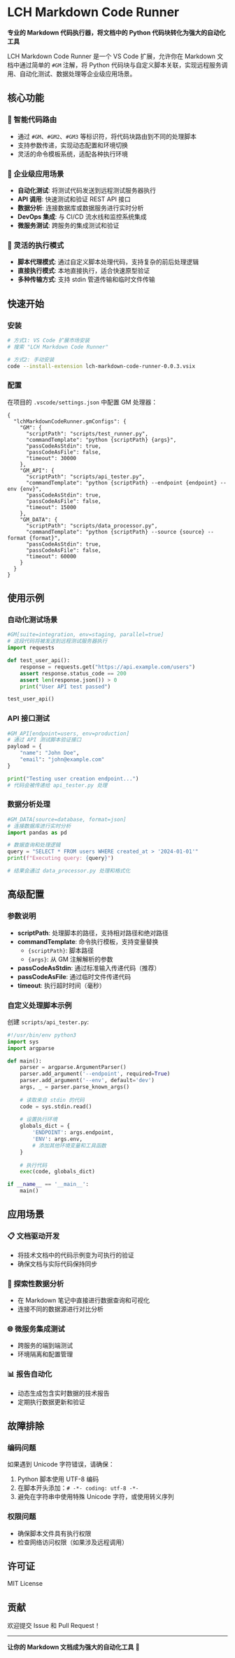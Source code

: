# LCH Markdown Code Runner

**专业的 Markdown 代码执行器，将文档中的 Python 代码块转化为强大的自动化工具**

LCH Markdown Code Runner 是一个 VS Code 扩展，允许你在 Markdown 文档中通过简单的 `#GM` 注解，将 Python 代码块与自定义脚本关联，实现远程服务调用、自动化测试、数据处理等企业级应用场景。

## 核心功能

### 🎯 智能代码路由
- 通过 `#GM`、`#GM2`、`#GM3` 等标识符，将代码块路由到不同的处理脚本
- 支持参数传递，实现动态配置和环境切换
- 灵活的命令模板系统，适配各种执行环境

### 🚀 企业级应用场景
- **自动化测试**: 将测试代码发送到远程测试服务器执行
- **API 调用**: 快速测试和验证 REST API 接口
- **数据分析**: 连接数据库或数据服务进行实时分析
- **DevOps 集成**: 与 CI/CD 流水线和监控系统集成
- **微服务测试**: 跨服务的集成测试和验证

### 🔧 灵活的执行模式
- **脚本代理模式**: 通过自定义脚本处理代码，支持复杂的前后处理逻辑
- **直接执行模式**: 本地直接执行，适合快速原型验证
- **多种传输方式**: 支持 stdin 管道传输和临时文件传输

## 快速开始

### 安装
```bash
# 方式1: VS Code 扩展市场安装
# 搜索 "LCH Markdown Code Runner"

# 方式2: 手动安装
code --install-extension lch-markdown-code-runner-0.0.3.vsix
```

### 配置

在项目的 `.vscode/settings.json` 中配置 GM 处理器：

```jsonc
{
  "lchMarkdownCodeRunner.gmConfigs": {
    "GM": {
      "scriptPath": "scripts/test_runner.py",
      "commandTemplate": "python {scriptPath} {args}",
      "passCodeAsStdin": true,
      "passCodeAsFile": false,
      "timeout": 30000
    },
    "GM_API": {
      "scriptPath": "scripts/api_tester.py", 
      "commandTemplate": "python {scriptPath} --endpoint {endpoint} --env {env}",
      "passCodeAsStdin": true,
      "passCodeAsFile": false,
      "timeout": 15000
    },
    "GM_DATA": {
      "scriptPath": "scripts/data_processor.py",
      "commandTemplate": "python {scriptPath} --source {source} --format {format}",
      "passCodeAsStdin": true,
      "passCodeAsFile": false,
      "timeout": 60000
    }
  }
}
```

## 使用示例

### 自动化测试场景
```python
#GM[suite=integration, env=staging, parallel=true]
# 这段代码将被发送到远程测试服务器执行
import requests

def test_user_api():
    response = requests.get("https://api.example.com/users")
    assert response.status_code == 200
    assert len(response.json()) > 0
    print("User API test passed")

test_user_api()
```

### API 接口测试
```python
#GM_API[endpoint=users, env=production]
# 通过 API 测试脚本验证接口
payload = {
    "name": "John Doe",
    "email": "john@example.com"
}

print("Testing user creation endpoint...")
# 代码会被传递给 api_tester.py 处理
```

### 数据分析处理
```python
#GM_DATA[source=database, format=json]
# 连接数据库进行实时分析
import pandas as pd

# 数据查询和处理逻辑
query = "SELECT * FROM users WHERE created_at > '2024-01-01'"
print(f"Executing query: {query}")

# 结果会通过 data_processor.py 处理和格式化
```

## 高级配置

### 参数说明

- **scriptPath**: 处理脚本的路径，支持相对路径和绝对路径
- **commandTemplate**: 命令执行模板，支持变量替换
  - `{scriptPath}`: 脚本路径
  - `{args}`: 从 GM 注解解析的参数
- **passCodeAsStdin**: 通过标准输入传递代码（推荐）
- **passCodeAsFile**: 通过临时文件传递代码
- **timeout**: 执行超时时间（毫秒）

### 自定义处理脚本示例

创建 `scripts/api_tester.py`:
```python
#!/usr/bin/env python3
import sys
import argparse

def main():
    parser = argparse.ArgumentParser()
    parser.add_argument('--endpoint', required=True)
    parser.add_argument('--env', default='dev')
    args, _ = parser.parse_known_args()
    
    # 读取来自 stdin 的代码
    code = sys.stdin.read()
    
    # 设置执行环境
    globals_dict = {
        'ENDPOINT': args.endpoint,
        'ENV': args.env,
        # 添加其他环境变量和工具函数
    }
    
    # 执行代码
    exec(code, globals_dict)

if __name__ == '__main__':
    main()
```

## 应用场景

### 📋 文档驱动开发
- 将技术文档中的代码示例变为可执行的验证
- 确保文档与实际代码保持同步

### 🔬 探索性数据分析
- 在 Markdown 笔记中直接进行数据查询和可视化
- 连接不同的数据源进行对比分析

### 🌐 微服务集成测试
- 跨服务的端到端测试
- 环境隔离和配置管理

### 📊 报告自动化
- 动态生成包含实时数据的技术报告
- 定期执行数据更新和验证

## 故障排除

### 编码问题
如果遇到 Unicode 字符错误，请确保：
1. Python 脚本使用 UTF-8 编码
2. 在脚本开头添加：`# -*- coding: utf-8 -*-`
3. 避免在字符串中使用特殊 Unicode 字符，或使用转义序列

### 权限问题
- 确保脚本文件具有执行权限
- 检查网络访问权限（如果涉及远程调用）

## 许可证

MIT License

## 贡献

欢迎提交 Issue 和 Pull Request！

---

**让你的 Markdown 文档成为强大的自动化工具** 🚀

